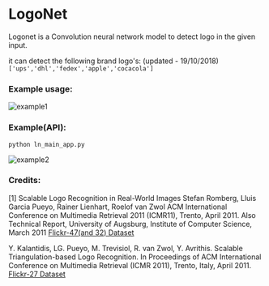 # LogoNet

Logonet is a Convolution neural network model to detect logo in the given input.


it can detect the following brand logo's: (updated - 19/10/2018)
```['ups','dhl','fedex','apple','cocacola']```


### Example usage:

![example1](https://raw.githubusercontent.com/jagadeesh-kotra/LogoNet/master/logonet.png)

### Example(API):

```python ln_main_app.py```

![example2](https://github.com/jagadeesh-kotra/LogoNet/blob/master/logonet-api.png)

### Credits: 

[1] Scalable Logo Recognition in Real-World Images
Stefan Romberg, Lluis Garcia Pueyo, Rainer Lienhart, Roelof van Zwol
ACM International Conference on Multimedia Retrieval 2011 (ICMR11), Trento, April 2011.
Also Technical Report, University of Augsburg, Institute of Computer Science, March 2011 
[Flickr-47(and 32) Dataset](http://www.multimedia-computing.de/flickrlogos/)

Y. Kalantidis, LG. Pueyo, M. Trevisiol, R. van Zwol, Y. Avrithis. Scalable Triangulation-based Logo Recognition. In Proceedings of ACM International Conference on Multimedia Retrieval (ICMR 2011), Trento, Italy, April 2011.
[Flickr-27 Dataset](http://image.ntua.gr/iva/datasets/flickr_logos/)
